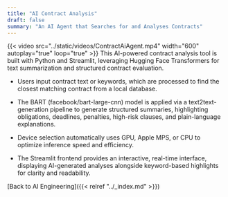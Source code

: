 ```yaml
---
title: "AI Contract Analysis"
draft: false
summary: "An AI Agent that Searches for and Analyses Contracts"
---
```

{{< video src="../static/videos/ContractAiAgent.mp4" width="600" autoplay="true" loop="true" >}}
This AI-powered contract analysis tool is built with Python and Streamlit, leveraging Hugging Face Transformers for text summarization and structured contract evaluation.

- Users input contract text or keywords, which are processed to find the closest matching contract from a local database.

- The BART (facebook/bart-large-cnn) model is applied via a text2text-generation pipeline to generate structured summaries, highlighting obligations, deadlines, penalties, high-risk clauses, and plain-language explanations.

- Device selection automatically uses GPU, Apple MPS, or CPU to optimize inference speed and efficiency.

- The Streamlit frontend provides an interactive, real-time interface, displaying AI-generated analyses alongside keyword-based highlights for clarity and readability.

[Back to AI Engineering]({{< relref "../_index.md" >}})
